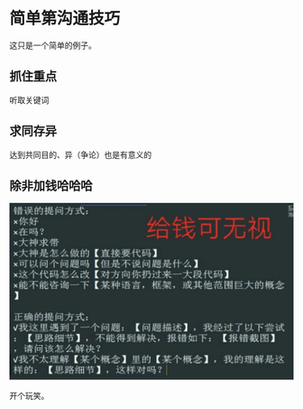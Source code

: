 # 简单第沟通技巧


这只是一个简单的例子。

## 抓住重点

听取关键词

## 求同存异

达到共同目的、异（争论）也是有意义的

## 除非加钱哈哈哈

![沟通技巧](../img/沟通技巧.png)

开个玩笑。



